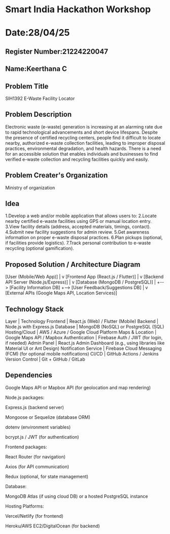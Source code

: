 # Smart India Hackathon Workshop
# Date:28/04/25
## Register Number:21224220047
## Name:Keerthana C
## Problem Title
SIH1392 E-Waste Facility Locator
## Problem Description
Electronic waste (e-waste) generation is increasing at an alarming rate due to rapid technological advancements and short device lifespans. Despite the presence of certified recycling centers, people find it difficult to locate nearby, authorized e-waste collection facilities, leading to improper disposal practices, environmental degradation, and health hazards.
There is a need for an accessible solution that enables individuals and businesses to find verified e-waste collection and recycling facilities quickly and easily.
## Problem Creater's Organization
Ministry of organization
## Idea
1.Develop a web and/or mobile application that allows users to:
2.Locate nearby certified e-waste facilities using GPS or manual location entry.
3.View facility details (address, accepted materials, timings, contact).
4.Submit new facility suggestions for admin review.
5.Get awareness information on proper e-waste disposal practices.
6.Plan pickups (optional, if facilities provide logistics).
7.Track personal contribution to e-waste recycling (optional gamification).

## Proposed Solution / Architecture Diagram     

[User (Mobile/Web App)]
       |
       v
[Frontend App (React.js / Flutter)]
       |
       v
[Backend API Server (Node.js/Express)]
       |
       v
[Database (MongoDB / PostgreSQL)]
       |
       +--> [Facility Information DB]
       +--> [User Feedback/Suggestions DB]
       |
       v
[External APIs (Google Maps API, Location Services)]

                    


## Technology Stack
Layer | Technology
Frontend | React.js (Web) / Flutter (Mobile)
Backend | Node.js with Express.js
Database | MongoDB (NoSQL) or PostgreSQL (SQL)
Hosting/Cloud | AWS / Azure / Google Cloud Platform
Maps & Location | Google Maps API / Mapbox
Authentication | Firebase Auth / JWT (for login, if needed)
Admin Panel | React.js Admin Dashboard (e.g., using libraries like Material UI or Ant Design)
Notification Service | Firebase Cloud Messaging (FCM) (for optional mobile notifications)
CI/CD | GitHub Actions / Jenkins
Version Control | Git + GitHub / GitLab
## Dependencies
Google Maps API or Mapbox API (for geolocation and map rendering)

Node.js packages:

Express.js (backend server)

Mongoose or Sequelize (database ORM)

dotenv (environment variables)

bcrypt.js / JWT (for authentication)

Frontend packages:

React Router (for navigation)

Axios (for API communication)

Redux (optional, for state management)

Database:

MongoDB Atlas (if using cloud DB) or a hosted PostgreSQL instance

Hosting Platforms:

Vercel/Netlify (for frontend)

Heroku/AWS EC2/DigitalOcean (for backend)



